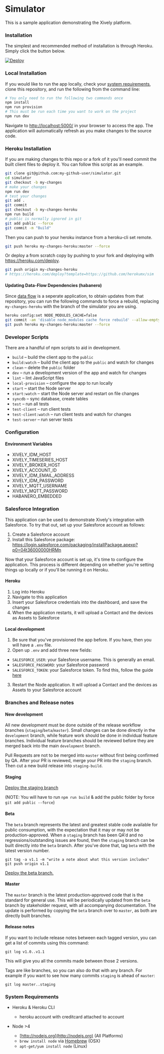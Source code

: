 # Simulator

This is a sample application demonstrating the Xively platform.

### Installation

The simplest and recommended method of installation is through Heroku. Simply click the button below.

[![Deploy](https://www.herokucdn.com/deploy/button.png)](https://heroku.com/deploy?template=https://github.com/herokumx/sim)

### Local Installation

If you would like to run the app locally, check your [system requirements](#system-requirements), clone this
repository, and run the following from the command line:

```sh
# You only need to run the following two commands once
npm install
npm run provision
# This must be run each time you want to work on the project
npm run dev
```

Navigate to <http://localhost:5000/> in your browser to access the app. The application will automatically refresh as you make changes to the source code.

### Heroku Installation

If you are making changes to this repo or a fork of it you'll need commit the built client files to deploy it. You can follow this script as an example.

```sh
git clone git@github.com:my-github-user/simulator.git
cd simulator
git checkout -b my-changes
# make your changes
npm run dev
# test your changes
git add .
git commit
git checkout -b my-changes-heroku
npm run build
# public is normally ignored in git
git add public --force
git commit -m "Build"
```

Then you can push to your heroku instance from a heroku-cli set remote.

```sh
git push heroku my-changes-heroku:master --force
```

Or deploy a from scratch copy by pushing to your fork and deploying with https://heroku.com/deploy.

```sh
git push origin my-changes-heroku
# https://heroku.com/deploy?template=https://github.com/herokumx/sim
```

#### Updating Data-Flow Dependencies (habanero)

Since [data flow](https://www.npmjs.com/package/node-red-habanero) is a seperate application, to obtain updates from that repository, you can run the following commands to force a rebuild,
replacing `my-changes-heroku` with the branch of the simulator you are using.

```sh
heroku config:set NODE_MODULES_CACHE=false
git commit -am 'disable node_modules cache force rebuild' --allow-empty
git push heroku my-changes-heroku:master --force
```

### Developer Scripts

There are a handful of npm scripts to aid in development.

- `build` – build the client app to the `public`
- `build:watch` – build the client app to the `public` and watch for changes
- `clean` – delete the `public` folder
- `dev` – run a development version of the app and watch for changes
- `lint` – lint JavaScript files
- `local-provision` – configure the app to run locally
- `start` – start the Node server
- `start:watch` – start the Node server and restart on file changes
- `syncdb` – sync database, create tables
- `test` – run all tests
- `test-client` – run client tests
- `test-client:watch` – run client tests and watch for changes
- `test-server` – run server tests

### Configuration

#### Environment Variables

- XIVELY_IDM_HOST
- XIVELY_TIMESERIES_HOST
- XIVELY_BROKER_HOST
- XIVELY_ACCOUNT_ID
- XIVELY_IDM_EMAIL_ADDRESS
- XIVELY_IDM_PASSWORD
- XIVELY_MQTT_USERNAME
- XIVELY_MQTT_PASSWORD
- HABANERO_EMBEDDED

### Salesforce Integration

This application can be used to demonstrate Xively's integration with Salesforce.
To try that out, set up your Salesforce account as follows:

1. Create a Salesforce account
2. Install this Salesforce package:
   https://login.salesforce.com/packaging/installPackage.apexp?p0=04t36000000HRMn

Now that your Salesforce account is set up, it's time to configure the application.
This process is different depending on whether you're setting things up locally
or if you'll be running it on Heroku.

#### Heroku

1. Log into Heroku
2. Navigate to this application
3. Insert your Salesforce credentials into the dashboard, and save the changes
4. When the application restarts, it will upload a Contact and the devices as Assets
to Salesforce

#### Local development

1. Be sure that you've provisioned the app before. If you have, then you will have
a `.env` file.
2. Open up `.env` and add three new fields:
  - `SALESFORCE_USER`: your Salesforce username. This is generally an email.
  - `SALESFORCE_PASSWORD`: your Salesforce password
  - `SALESFORCE_TOKEN`: your Salesforce token. To find this, follow
    the guide [here](https://success.salesforce.com/answers?id=90630000000glADAAY)
3. Restart the Node application. It will upload a Contact and the devices as Assets
  to your Salesforce account

### Branches and Release notes

#### New development

All new development must be done outside of the release workflow branches (`staging`/`beta`/`master`).  Small changes can be done directly in the `development` branch, while feature work should be done in individual feature branches.  Individual feature branches should be reviewed before they are merged back into the main `development` branch.

Pull Requests are not to be merged into `master` without first being confirmed by QA.
After your PR is reviewed, merge your PR into the `staging` branch. Then cut a new build release into `staging-build`.

#### Staging

[Deploy the staging branch](https://heroku.com/deploy?template=https://github.com/herokumx/sim)

(NOTE: You will have to run `npm run build` & add the public folder by force `git add public --force`)

#### Beta

The `beta` branch represents the latest and greatest stable code available for public consumption, with the expectation that it may or may not be production-approved. When a `staging` branch has been QA'd and no regressions/outstanding issues are found, then the `staging` branch can be built directly into the `beta` branch. After you've done that, tag `beta` with the latest version number.

```shell
git tag -a v1.1 -m "write a note about what this version includes"
git push origin v1.1
```

[Deploy the beta branch.](https://heroku.com/deploy?template=https://github.com/herokumx/sim)

#### Master

The `master` branch is the latest production-approved code that is the standard for general use.  This will be periodically updated from the `beta` branch by stakeholder request, with all accompanying documentation.  The update is performed by copying the `beta` branch over to `master`, as both are directly built branches.

#### Release notes

If you want to include release notes between each tagged version, you can get a list of commits using this command:

```shell
git log v1.0..v1.1
```

This will give you all the commits made between those 2 versions.

Tags are like branches, so you can also do that with any branch. For example if you want to see how many commits `staging` is ahead of `master`:

```shell
git log master..staging
```

### System Requirements

- Heroku &amp; Heroku CLI
  - heroku account with creditcard attached to account

- Node >4
  - [http://nodejs.org](http://nodejs.org) (All Platforms)
  - `brew install node` via [Homebrew](http://brew.sh/) (OSX)
  - `apt-get/yum install node` (Linux)
